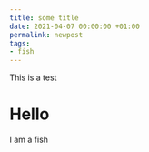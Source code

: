 ```yaml
---
title: some title
date: 2021-04-07 00:00:00 +01:00
permalink: newpost
tags:
- fish
---
```


This is a test 

# Hello

I am a fish
